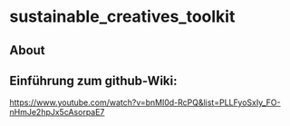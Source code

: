 # sustainable_creatives_toolkit
## About
## Einführung zum github-Wiki: 
https://www.youtube.com/watch?v=bnMl0d-RcPQ&list=PLLFyoSxIy_FO-nHmJe2hpJx5cAsorpaE7
